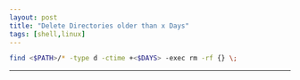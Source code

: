 ```yaml
---
layout: post
title: "Delete Directories older than x Days"
tags: [shell,linux]
---
```


```bash
find <$PATH>/* -type d -ctime +<$DAYS> -exec rm -rf {} \;
```

---
